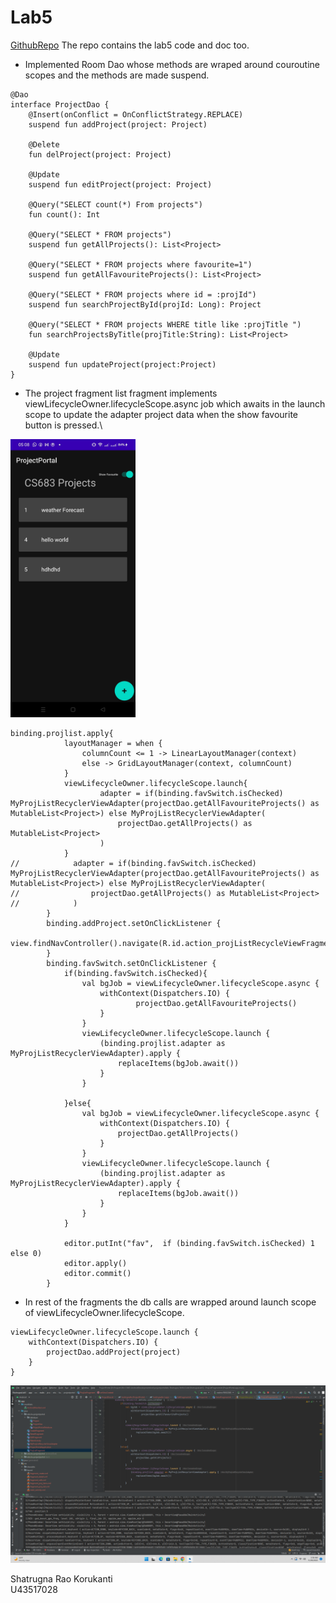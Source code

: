 # Lab5

[GithubRepo](https://github.com/CS683/projectportallabs-Shatrugna-Strife) The repo contains the lab5 code and doc too.

- Implemented Room Dao whose methods are wraped around couroutine scopes and the methods are made suspend.

```
@Dao
interface ProjectDao {
    @Insert(onConflict = OnConflictStrategy.REPLACE)
    suspend fun addProject(project: Project)

    @Delete
    fun delProject(project: Project)

    @Update
    suspend fun editProject(project: Project)

    @Query("SELECT count(*) From projects")
    fun count(): Int

    @Query("SELECT * FROM projects")
    suspend fun getAllProjects(): List<Project>

    @Query("SELECT * FROM projects where favourite=1")
    suspend fun getAllFavouriteProjects(): List<Project>

    @Query("SELECT * FROM projects where id = :projId")
    suspend fun searchProjectById(projId: Long): Project

    @Query("SELECT * FROM projects WHERE title like :projTitle ")
    fun searchProjectsByTitle(projTitle:String): List<Project>

    @Update
    suspend fun updateProject(project:Project)
}
```

- The project fragment list fragment implements viewLifecycleOwner.lifecycleScope.async job which awaits in the launch scope to update the adapter project data when the show favourite button is pressed.\
<img src="./k4.jpeg" alt="drawing" width="200"/>

```
binding.projlist.apply{
            layoutManager = when {
                columnCount <= 1 -> LinearLayoutManager(context)
                else -> GridLayoutManager(context, columnCount)
            }
            viewLifecycleOwner.lifecycleScope.launch{
                    adapter = if(binding.favSwitch.isChecked) MyProjListRecyclerViewAdapter(projectDao.getAllFavouriteProjects() as MutableList<Project>) else MyProjListRecyclerViewAdapter(
                        projectDao.getAllProjects() as MutableList<Project>
                    )
            }
//            adapter = if(binding.favSwitch.isChecked) MyProjListRecyclerViewAdapter(projectDao.getAllFavouriteProjects() as MutableList<Project>) else MyProjListRecyclerViewAdapter(
//                projectDao.getAllProjects() as MutableList<Project>
//            )
        }
        binding.addProject.setOnClickListener {
            view.findNavController().navigate(R.id.action_projListRecycleViewFragment_to_createFragment)
        }
        binding.favSwitch.setOnClickListener {
            if(binding.favSwitch.isChecked){
                val bgJob = viewLifecycleOwner.lifecycleScope.async {
                    withContext(Dispatchers.IO) {
                            projectDao.getAllFavouriteProjects()
                    }
                }
                viewLifecycleOwner.lifecycleScope.launch {
                    (binding.projlist.adapter as MyProjListRecyclerViewAdapter).apply {
                        replaceItems(bgJob.await())
                    }
                }

            }else{
                val bgJob = viewLifecycleOwner.lifecycleScope.async {
                    withContext(Dispatchers.IO) {
                        projectDao.getAllProjects()
                    }
                }
                viewLifecycleOwner.lifecycleScope.launch {
                    (binding.projlist.adapter as MyProjListRecyclerViewAdapter).apply {
                        replaceItems(bgJob.await())
                    }
                }
            }

            editor.putInt("fav",  if (binding.favSwitch.isChecked) 1 else 0)
            editor.apply()
            editor.commit()
        }
```

- In rest of the fragments the db calls are wrapped around launch scope of viewLifecycleOwner.lifecycleScope.
```
viewLifecycleOwner.lifecycleScope.launch {
    withContext(Dispatchers.IO) {
        projectDao.addProject(project)
    }
}
```

![](./Screenshot%20(22).png)


Shatrugna Rao Korukanti\
U43517028